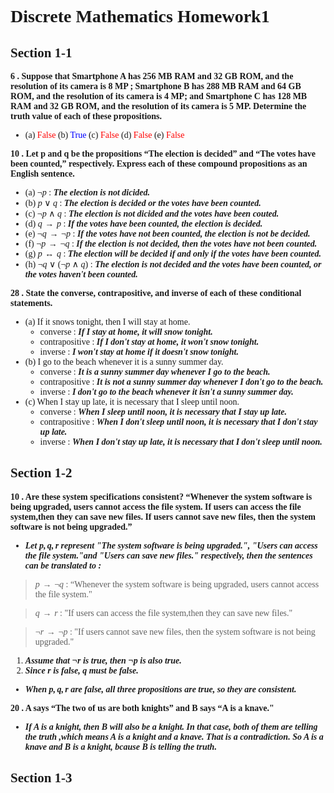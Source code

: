 <font face="Times New Roman">

# Discrete Mathematics Homework1
  
## Section 1-1

 **6 . Suppose that Smartphone A has 256 MB RAM and 32 GB ROM, and the resolution of its camera is 8 MP ; Smartphone B has 288 MB RAM and 64 GB ROM, and the resolution of its camera is 4 MP; and Smartphone C has 128 MB RAM and 32 GB ROM, and the resolution of its camera is 5 MP. Determine the truth value of each of these propositions.**

- (a) <font color = "red">False</font> (b) <font color = "blue">True</font> (c) <font color = "red">False</font> (d) <font color = "red">False</font> (e) <font color = "red">False</font>

**10 . Let p and q be the propositions “The election is decided” and “The votes have been counted,” respectively. Express each of these compound propositions as an English sentence.**

- (a) $\neg{p}$ : ***The election is not dicided.***
- (b) $p \lor{q}$ : ***The election is decided or the votes have been counted.***
- (c) $\neg{p} \land{q}$ : ***The election is not dicided and the votes have been couted.***
- (d) $q \to p$ : ***If the votes have been counted, the election is decided.***
- (e) $\neg{q} \to \neg{p}$ : ***If the votes have not been counted, the election is not be decided.***
- (f) $\neg{p} \to \neg{q}$ : ***If the election is not decided, then the votes have not been counted.***
- (g) $p \leftrightarrow{q}$ : ***The election will be decided if and only if the votes have been counted.***
- (h) $\neg{q}\lor{}(\neg{p}\land{q})$ : ***The election is not decided and the votes have been counted, or the votes haven't been counted.***

**28 . State the converse, contrapositive, and inverse of each of these conditional statements.**  

- (a) If it snows tonight, then I will stay at home.
  - converse : ***If I stay at home, it will snow tonight.***
  - contrapositive : ***If I don't stay at home, it won't snow tonight.***
  - inverse : ***I won't stay at home if it doesn't snow tonight.***
- (b) I go to the beach whenever it is a sunny summer day.
  - converse : ***It is a sunny summer day whenever I go to the beach.***
  - contrapositive : ***It is not a sunny summer day whenever I don't go to the beach.***
  - inverse : ***I don't go to the beach whenever it isn't a sunny summer day.***
- (c) When I stay up late, it is necessary that I sleep until noon.
  - converse : ***When I sleep until noon, it is necessary that I stay up late.***
  - contrapositive : ***When I don't sleep until noon, it is necessary that I don't stay up late.***
  - inverse : ***When I don't stay up late, it is necessary that I don't sleep until noon.***

## Section 1-2

**10 . Are these system specifications consistent? “Whenever the system software is being upgraded, users cannot access the file system. If users can access the file system,then they can save new files. If users cannot save new files, then the system software is not being upgraded.”**
- ***Let $p, q, r$ represent "The system software is being upgraded.", "Users can access the file system."and "Users can save new files." respectively, then the sentences can be translated to :***  

> $p \to \neg{q}$ : “Whenever the system software is being upgraded, users cannot access the file system."  

> $q \to r$ : "If users can access the file system,then they can save new files."  

> $\neg{r} \to \neg{p}$ : "If users cannot save new files, then the system software is not being upgraded."  

1. ***Assume that $\neg{r}$ is true, then $\neg{p}$ is also true.***
2. ***Since $r$ is false, $q$ must be false.***
- ***When $p, q, r$ are false, all three propositions are true, so they are consistent.***

**20 . A says “The two of us are both knights” and B says “A is a knave."**
- ***If A is a knight, then B will also be a knight. In that case, both of them are telling the truth ,which means A is a knight and a knave. That is a contradiction. So A is a knave and B is a knight, bcause B is telling the truth.***

## Section 1-3


</font>